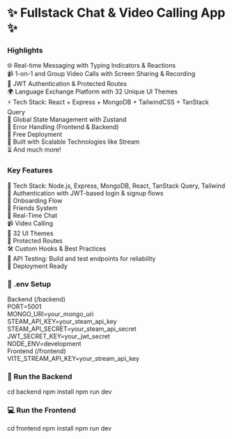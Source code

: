 <h1> ✨ Fullstack Chat & Video Calling App ✨ </h1>


<h3>Highlights</h3>

🌐 Real-time Messaging with Typing Indicators & Reactions<br>
📹 1-on-1 and Group Video Calls with Screen Sharing & Recording<br>
🔐 JWT Authentication & Protected Routes<br>
🌍 Language Exchange Platform with 32 Unique UI Themes<br>
⚡ Tech Stack: React + Express + MongoDB + TailwindCSS + TanStack Query<br>
🧠 Global State Management with Zustand<br>
🚨 Error Handling (Frontend & Backend)<br>
🚀 Free Deployment<br>
🎯 Built with Scalable Technologies like Stream<br>
⏳ And much more!<br>

<h3>Key Features</h3>
🚀 Tech Stack: Node.js, Express, MongoDB, React, TanStack Query, Tailwind<br>
🔐 Authentication with JWT-based login & signup flows<br>
📄 Onboarding Flow<br>
👥 Friends System<br>
💬 Real-Time Chat<br>
📹 Video Calling<br>
🎨 32 UI Themes<br>
🚨 Protected Routes<br>
🛠️ Custom Hooks & Best Practices<br>
🧪 API Testing: Build and test endpoints for reliability<br>
🚀 Deployment Ready<br>

<h3>🧪 .env Setup</h3>

Backend (/backend)<br>
PORT=5001<br>
MONGO_URI=your_mongo_uri<br>
STEAM_API_KEY=your_steam_api_key<br>
STEAM_API_SECRET=your_steam_api_secret<br>
JWT_SECRET_KEY=your_jwt_secret<br>
NODE_ENV=development<br>
Frontend (/frontend)<br>
VITE_STREAM_API_KEY=your_stream_api_key<br>

<h3>🔧 Run the Backend</h3>
cd backend
npm install
npm run dev

<h3>💻 Run the Frontend</h3>

cd frontend
npm install
npm run dev
